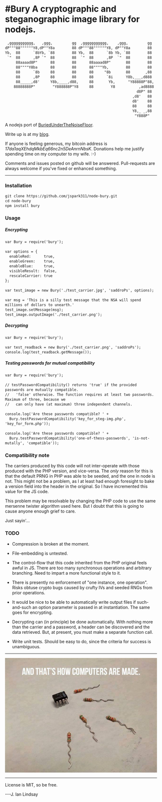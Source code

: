 #Bury
A cryptographic and steganographic image library for nodejs.
========================

     ,ggggggggggg,   ,ggg,         gg  ,ggggggggggg,    ,ggg,         gg
    dP"""88""""""Y8,dP""Y8a        88 dP"""88""""""Y8, dP""Y8a        88
    Yb,  88      `8bYb, `88        88 Yb,  88      `8b Yb, `88        88
     `"  88      ,8P `"  88        88  `"  88      ,8P  `"  88        88
         88aaaad8P"      88        88      88aaaad8P"       88        88
         88""""Y8ba      88        88      88""""Yb,        88        88
         88      `8b     88        88      88     "8b       88       ,88
         88      ,8P     88        88      88      `8i      Y8b,___,d888
         88_____,d8'     Y8b,____,d88,     88       Yb,      "Y88888P"88,
        88888888P"        "Y888888P"Y8     88        Y8           ,ad8888
                                                                 d8P" 88
                                                               ,d8'   88
                                                               d8'    88
                                                               88     88
                                                               Y8,_ _,88
                                                                "Y888P"

A nodejs port of [BuriedUnderTheNoiseFloor](https://github.com/jspark311/BuriedUnderTheNoiseFloor).

Write up is at my [blog](http://www.joshianlindsay.com/index.php?id=126).

If anyone is feeling generous, my bitcoin address is *17da1aqXEhdqMkbEq66nc2n5DeAnrnNbsK*. Donations help me justify spending time on my computer to my wife. :-)

Comments and issues posted on github will be answered. Pull-requests are always welcome if you've fixed or enhanced something.

--------

### Installation

    git clone https://github.com/jspark311/node-bury.git
    cd node-bury
    npm install bury

### Usage
##### Encrypting
    var Bury = require('bury');

    var options = {
      enableRed:      true,
      enableGreen:    true,
      enableBlue:     true,
      visibleResult:  false,
      rescaleCarrier: true
    };

    var test_image = new Bury('./test_carrier.jpg', 'saddroPs', options);

    var msg = 'This is a silly test message that the NSA will spend millions of dollars to unearth.'
    test_image.setMessage(msg);
    test_image.outputImage('./test_carrier.png');

##### Decrypting
    var Bury = require('bury');

    var test_readback = new Bury('./test_carrier.png', 'saddroPs');
    console.log(test_readback.getMessage());

##### Testing passwords for mutual compatibility
    var Bury = require('bury');

    // testPasswordCompatibility() returns 'true' if the provided passwords are mutually compatible.
    //   'false' otherwise. The function requires at least two passwords. Maximum of three, because we
    //   can only have (at maximum) three independent channels.

    console.log('Are these passwords compatible? ' + 
      Bury.testPasswordCompatibility('key_for_steg-img.php', 'key_for_form.php'));

    console.log('Are these passwords compatible? ' + 
      Bury.testPasswordCompatibility('one-of-thess-passwords', 'is-not-mutally', 'compatible'));


### Compatibility note

The carriers produced by this code will not inter-operate with those produced with the PHP version, and vice-versa. The *only* reason for this is that the default PRNG in PHP was able to be seeded, and the one in node is not. This might not be a problem, as I at least had enough foresight to bake a version field into the header in the original. So I have incremented this value for the JS code.

This problem may be resolvable by changing the PHP code to use the same mersenne twister algorithm used here. But I doubt that this is going to cause anyone enough grief to care.

Just sayin'...


### TODO
  * Compression is broken at the moment.

  * File-embedding is untested.

  * The control-flow that this code inherited from the PHP original feels awful in JS. There are too many synchronous operations and arbitrary branching. Need to impart a more functional style to it.

  * There is presently no enforcement of "one instance, one operation". Risks obtuse crypto bugs caused by crufty IVs and seeded RNGs from prior operations.

  * It would be nice to be able to automatically write output files if such-and-such an option parameter is passed in at instantiation. The same goes for encrypting.

  * Decrypting can (in principle) be done automatically. With nothing more than the carrier and a password, a header can be discovered and the data retrieved. But, at present, you must make a separate function call.

  * Write unit tests. Should be easy to do, since the criteria for success is unambiguous.

-------------

![](./test_carrier.jpg)

-------------

License is MIT, so be free.


---J. Ian Lindsay
